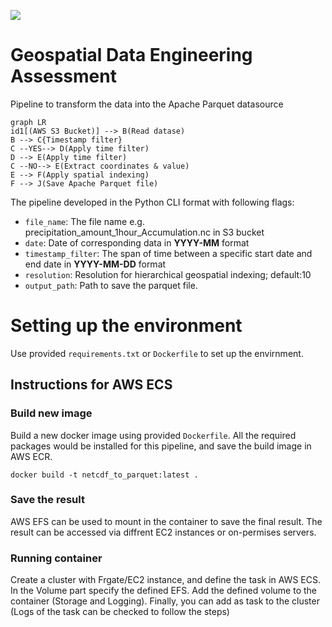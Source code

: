 ![](https://github.com/behzad89/netcdf_to_parquet/workflows/ECR/badge.svg)
# Geospatial Data Engineering Assessment

Pipeline to transform the data into the Apache Parquet datasource

```mermaid
graph LR
id1[(AWS S3 Bucket)] --> B(Read datase)
B --> C{Timestamp filter}
C --YES--> D(Apply time filter)
D --> E(Apply time filter)
C --NO--> E(Extract coordinates & value)
E --> F(Apply spatial indexing)
F --> J(Save Apache Parquet file)
```

The pipeline developed in the Python CLI format with following flags:

 - `file_name`: The file name e.g. precipitation_amount_1hour_Accumulation.nc in S3 bucket
 - `date`: Date of corresponding data in **YYYY-MM** format
 - `timestamp_filter`: The span of time between a specific start date and end date in **YYYY-MM-DD** format
 - `resolution`: Resolution for hierarchical geospatial indexing; default:10
 - `output_path`: Path to save the parquet file.

# Setting up the environment

Use provided `requirements.txt` or `Dockerfile` to set up the envirnment.

## Instructions for AWS ECS
### Build new image
Build a new docker image using provided `Dockerfile`. All the required packages would be installed for this pipeline, and save the build image in AWS ECR.

```
docker build -t netcdf_to_parquet:latest .
```
### Save the result
AWS EFS can be used to mount in the container to save the final result. The result can be accessed via diffrent EC2 instances or on-permises servers.

### Running container
Create a cluster with Frgate/EC2 instance, and define the task in AWS ECS. In the Volume part specify the defined EFS. Add the defined volume to the container (Storage and Logging). Finally, you can add as task to the cluster (Logs of the task can be checked to follow the steps)
